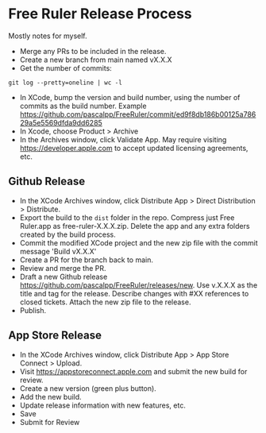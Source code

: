 # Free Ruler Release Process

Mostly notes for myself.

- Merge any PRs to be included in the release.
- Create a new branch from main named vX.X.X
- Get the number of commits:

```
git log --pretty=oneline | wc -l
```

- In XCode, bump the version and build number, using the number of commits as the build number. Example https://github.com/pascalpp/FreeRuler/commit/ed9f8db186b00125a78629a5e5569dfda9dd6285
- In Xcode, choose Product > Archive
- In the Archives window, click Validate App. May require visiting https://developer.apple.com to accept updated licensing agreements, etc.

## Github Release

- In the XCode Archives window, click Distribute App > Direct Distribution > Distribute.
- Export the build to the `dist` folder in the repo. Compress just Free Ruler.app as free-ruler-X.X.X.zip. Delete the app and any extra folders created by the build process.
- Commit the modified XCode project and the new zip file with the commit message 'Build vX.X.X'
- Create a PR for the branch back to main.
- Review and merge the PR.
- Draft a new Github release https://github.com/pascalpp/FreeRuler/releases/new. Use v.X.X.X as the title and tag for the release. Describe changes with #XX references to closed tickets. Attach the new zip file to the release.
- Publish.

## App Store Release

- In the XCode Archives window, click Distribute App > App Store Connect > Upload.
- Visit https://appstoreconnect.apple.com and submit the new build for review.
- Create a new version (green plus button).
- Add the new build.
- Update release information with new features, etc.
- Save
- Submit for Review
